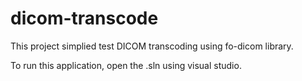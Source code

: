 # dicom-transcode

This project simplied test DICOM transcoding using fo-dicom library.

To run this application, open the .sln using visual studio.
